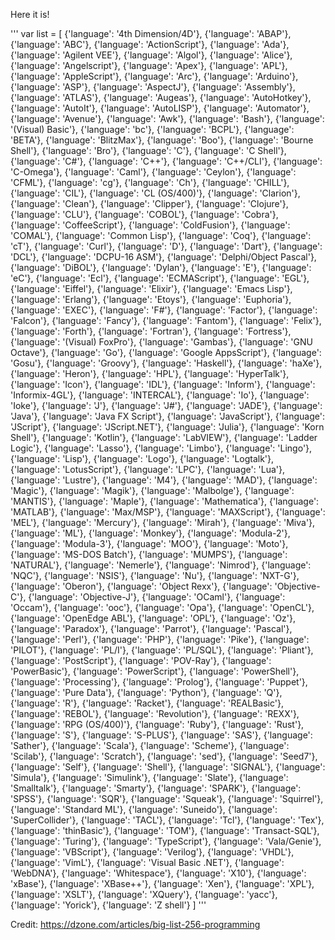 Here it is!

'''
var list = [
  {'language': '4th Dimension/4D'},
  {'language': 'ABAP'},
  {'language': 'ABC'},
  {'language': 'ActionScript'},
  {'language': 'Ada'},
  {'language': 'Agilent VEE'},
  {'language': 'Algol'},
  {'language': 'Alice'},
  {'language': 'Angelscript'},
  {'language': 'Apex'},
  {'language': 'APL'},
  {'language': 'AppleScript'},
  {'language': 'Arc'},
  {'language': 'Arduino'},
  {'language': 'ASP'},
  {'language': 'AspectJ'},
  {'language': 'Assembly'},
  {'language': 'ATLAS'},
  {'language': 'Augeas'},
  {'language': 'AutoHotkey'},
  {'language': 'AutoIt'},
  {'language': 'AutoLISP'},
  {'language': 'Automator'},
  {'language': 'Avenue'},
  {'language': 'Awk'},
  {'language': 'Bash'},
  {'language': '(Visual) Basic'},
  {'language': 'bc'},
  {'language': 'BCPL'},
  {'language': 'BETA'},
  {'language': 'BlitzMax'},
  {'language': 'Boo'},
  {'language': 'Bourne Shell'},
  {'language': 'Bro'},
  {'language': 'C'},
  {'language': 'C Shell'},
  {'language': 'C#'},
  {'language': 'C++'},
  {'language': 'C++/CLI'},
  {'language': 'C-Omega'},
  {'language': 'Caml'},
  {'language': 'Ceylon'},
  {'language': 'CFML'},
  {'language': 'cg'},
  {'language': 'Ch'},
  {'language': 'CHILL'},
  {'language': 'CIL'},
  {'language': 'CL (OS/400)'},
  {'language': 'Clarion'},
  {'language': 'Clean'},
  {'language': 'Clipper'},
  {'language': 'Clojure'},
  {'language': 'CLU'},
  {'language': 'COBOL'},
  {'language': 'Cobra'},
  {'language': 'CoffeeScript'},
  {'language': 'ColdFusion'},
  {'language': 'COMAL'},
  {'language': 'Common Lisp'},
  {'language': 'Coq'},
  {'language': 'cT'},
  {'language': 'Curl'},
  {'language': 'D'},
  {'language': 'Dart'},
  {'language': 'DCL'},
  {'language': 'DCPU-16 ASM'},
  {'language': 'Delphi/Object Pascal'},
  {'language': 'DiBOL'},
  {'language': 'Dylan'},
  {'language': 'E'},
  {'language': 'eC'},
  {'language': 'Ecl'},
  {'language': 'ECMAScript'},
  {'language': 'EGL'},
  {'language': 'Eiffel'},
  {'language': 'Elixir'},
  {'language': 'Emacs Lisp'},
  {'language': 'Erlang'},
  {'language': 'Etoys'},
  {'language': 'Euphoria'},
  {'language': 'EXEC'},
  {'language': 'F#'},
  {'language': 'Factor'},
  {'language': 'Falcon'},
  {'language': 'Fancy'},
  {'language': 'Fantom'},
  {'language': 'Felix'},
  {'language': 'Forth'},
  {'language': 'Fortran'},
  {'language': 'Fortress'},
  {'language': '(Visual) FoxPro'},
  {'language': 'Gambas'},
  {'language': 'GNU Octave'},
  {'language': 'Go'},
  {'language': 'Google AppsScript'},
  {'language': 'Gosu'},
  {'language': 'Groovy'},
  {'language': 'Haskell'},
  {'language': 'haXe'},
  {'language': 'Heron'},
  {'language': 'HPL'},
  {'language': 'HyperTalk'},
  {'language': 'Icon'},
  {'language': 'IDL'},
  {'language': 'Inform'},
  {'language': 'Informix-4GL'},
  {'language': 'INTERCAL'},
  {'language': 'Io'},
  {'language': 'Ioke'},
  {'language': 'J'},
  {'language': 'J#'},
  {'language': 'JADE'},
  {'language': 'Java'},
  {'language': 'Java FX Script'},
  {'language': 'JavaScript'},
  {'language': 'JScript'},
  {'language': 'JScript.NET'},
  {'language': 'Julia'},
  {'language': 'Korn Shell'},
  {'language': 'Kotlin'},
  {'language': 'LabVIEW'},
  {'language': 'Ladder Logic'},
  {'language': 'Lasso'},
  {'language': 'Limbo'},
  {'language': 'Lingo'},
  {'language': 'Lisp'},
  {'language': 'Logo'},
  {'language': 'Logtalk'},
  {'language': 'LotusScript'},
  {'language': 'LPC'},
  {'language': 'Lua'},
  {'language': 'Lustre'},
  {'language': 'M4'},
  {'language': 'MAD'},
  {'language': 'Magic'},
  {'language': 'Magik'},
  {'language': 'Malbolge'},
  {'language': 'MANTIS'},
  {'language': 'Maple'},
  {'language': 'Mathematica'},
  {'language': 'MATLAB'},
  {'language': 'Max/MSP'},
  {'language': 'MAXScript'},
  {'language': 'MEL'},
  {'language': 'Mercury'},
  {'language': 'Mirah'},
  {'language': 'Miva'},
  {'language': 'ML'},
  {'language': 'Monkey'},
  {'language': 'Modula-2'},
  {'language': 'Modula-3'},
  {'language': 'MOO'},
  {'language': 'Moto'},
  {'language': 'MS-DOS Batch'},
  {'language': 'MUMPS'},
  {'language': 'NATURAL'},
  {'language': 'Nemerle'},
  {'language': 'Nimrod'},
  {'language': 'NQC'},
  {'language': 'NSIS'},
  {'language': 'Nu'},
  {'language': 'NXT-G'},
  {'language': 'Oberon'},
  {'language': 'Object Rexx'},
  {'language': 'Objective-C'},
  {'language': 'Objective-J'},
  {'language': 'OCaml'},
  {'language': 'Occam'},
  {'language': 'ooc'},
  {'language': 'Opa'},
  {'language': 'OpenCL'},
  {'language': 'OpenEdge ABL'},
  {'language': 'OPL'},
  {'language': 'Oz'},
  {'language': 'Paradox'},
  {'language': 'Parrot'},
  {'language': 'Pascal'},
  {'language': 'Perl'},
  {'language': 'PHP'},
  {'language': 'Pike'},
  {'language': 'PILOT'},
  {'language': 'PL/I'},
  {'language': 'PL/SQL'},
  {'language': 'Pliant'},
  {'language': 'PostScript'},
  {'language': 'POV-Ray'},
  {'language': 'PowerBasic'},
  {'language': 'PowerScript'},
  {'language': 'PowerShell'},
  {'language': 'Processing'},
  {'language': 'Prolog'},
  {'language': 'Puppet'},
  {'language': 'Pure Data'},
  {'language': 'Python'},
  {'language': 'Q'},
  {'language': 'R'},
  {'language': 'Racket'},
  {'language': 'REALBasic'},
  {'language': 'REBOL'},
  {'language': 'Revolution'},
  {'language': 'REXX'},
  {'language': 'RPG (OS/400)'},
  {'language': 'Ruby'},
  {'language': 'Rust'},
  {'language': 'S'},
  {'language': 'S-PLUS'},
  {'language': 'SAS'},
  {'language': 'Sather'},
  {'language': 'Scala'},
  {'language': 'Scheme'},
  {'language': 'Scilab'},
  {'language': 'Scratch'},
  {'language': 'sed'},
  {'language': 'Seed7'},
  {'language': 'Self'},
  {'language': 'Shell'},
  {'language': 'SIGNAL'},
  {'language': 'Simula'},
  {'language': 'Simulink'},
  {'language': 'Slate'},
  {'language': 'Smalltalk'},
  {'language': 'Smarty'},
  {'language': 'SPARK'},
  {'language': 'SPSS'},
  {'language': 'SQR'},
  {'language': 'Squeak'},
  {'language': 'Squirrel'},
  {'language': 'Standard ML'},
  {'language': 'Suneido'},
  {'language': 'SuperCollider'},
  {'language': 'TACL'},
  {'language': 'Tcl'},
  {'language': 'Tex'},
  {'language': 'thinBasic'},
  {'language': 'TOM'},
  {'language': 'Transact-SQL'},
  {'language': 'Turing'},
  {'language': 'TypeScript'},
  {'language': 'Vala/Genie'},
  {'language': 'VBScript'},
  {'language': 'Verilog'},
  {'language': 'VHDL'},
  {'language': 'VimL'},
  {'language': 'Visual Basic .NET'},
  {'language': 'WebDNA'},
  {'language': 'Whitespace'},
  {'language': 'X10'},
  {'language': 'xBase'},
  {'language': 'XBase++'},
  {'language': 'Xen'},
  {'language': 'XPL'},
  {'language': 'XSLT'},
  {'language': 'XQuery'},
  {'language': 'yacc'},
  {'language': 'Yorick'},
  {'language': 'Z shell'}
]
'''

Credit: https://dzone.com/articles/big-list-256-programming